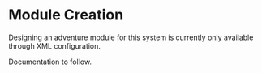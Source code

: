 # Module Creation

Designing an adventure module for this system is currently only available through XML configuration.

Documentation to follow.
